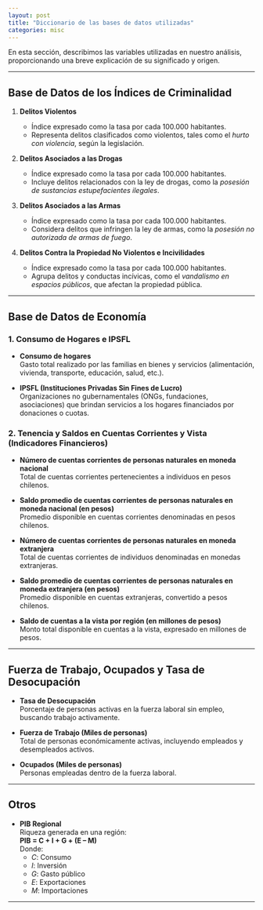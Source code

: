 ```yaml
---
layout: post
title: "Diccionario de las bases de datos utilizadas"
categories: misc
---
```


En esta sección, describimos las variables utilizadas en nuestro análisis, proporcionando una breve explicación de su significado y origen.

---

## Base de Datos de los Índices de Criminalidad

1. **Delitos Violentos**  
   - Índice expresado como la tasa por cada 100.000 habitantes.  
   - Representa delitos clasificados como violentos, tales como el *hurto con violencia*, según la legislación.

2. **Delitos Asociados a las Drogas**  
   - Índice expresado como la tasa por cada 100.000 habitantes.  
   - Incluye delitos relacionados con la ley de drogas, como la *posesión de sustancias estupefacientes ilegales*.

3. **Delitos Asociados a las Armas**  
   - Índice expresado como la tasa por cada 100.000 habitantes.  
   - Considera delitos que infringen la ley de armas, como la *posesión no autorizada de armas de fuego*.

4. **Delitos Contra la Propiedad No Violentos e Incivilidades**  
   - Índice expresado como la tasa por cada 100.000 habitantes.  
   - Agrupa delitos y conductas incívicas, como el *vandalismo en espacios públicos*, que afectan la propiedad pública.

---

## Base de Datos de Economía

### 1. **Consumo de Hogares e IPSFL**

- **Consumo de hogares**  
  Gasto total realizado por las familias en bienes y servicios (alimentación, vivienda, transporte, educación, salud, etc.).

- **IPSFL (Instituciones Privadas Sin Fines de Lucro)**  
  Organizaciones no gubernamentales (ONGs, fundaciones, asociaciones) que brindan servicios a los hogares financiados por donaciones o cuotas.

### 2. **Tenencia y Saldos en Cuentas Corrientes y Vista (Indicadores Financieros)**

- **Número de cuentas corrientes de personas naturales en moneda nacional**  
  Total de cuentas corrientes pertenecientes a individuos en pesos chilenos.

- **Saldo promedio de cuentas corrientes de personas naturales en moneda nacional (en pesos)**  
  Promedio disponible en cuentas corrientes denominadas en pesos chilenos.

- **Número de cuentas corrientes de personas naturales en moneda extranjera**  
  Total de cuentas corrientes de individuos denominadas en monedas extranjeras.

- **Saldo promedio de cuentas corrientes de personas naturales en moneda extranjera (en pesos)**  
  Promedio disponible en cuentas extranjeras, convertido a pesos chilenos.

- **Saldo de cuentas a la vista por región (en millones de pesos)**  
  Monto total disponible en cuentas a la vista, expresado en millones de pesos.

---

## Fuerza de Trabajo, Ocupados y Tasa de Desocupación

- **Tasa de Desocupación**  
  Porcentaje de personas activas en la fuerza laboral sin empleo, buscando trabajo activamente.

- **Fuerza de Trabajo (Miles de personas)**  
  Total de personas económicamente activas, incluyendo empleados y desempleados activos.

- **Ocupados (Miles de personas)**  
  Personas empleadas dentro de la fuerza laboral.

---

## Otros

- **PIB Regional**  
  Riqueza generada en una región:  
  **PIB = C + I + G + (E – M)**  
  Donde:
  - *C*: Consumo  
  - *I*: Inversión  
  - *G*: Gasto público  
  - *E*: Exportaciones  
  - *M*: Importaciones  

---









